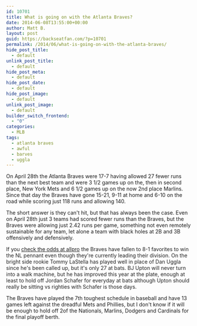 ```yaml
---
id: 10701
title: What is going on with the Atlanta Braves?
date: 2014-06-08T13:55:00+00:00
author: Matt B.
layout: post
guid: https://backseatfan.com/?p=10701
permalink: /2014/06/what-is-going-on-with-the-atlanta-braves/
hide_post_title:
  - default
unlink_post_title:
  - default
hide_post_meta:
  - default
hide_post_date:
  - default
hide_post_image:
  - default
unlink_post_image:
  - default
builder_switch_frontend:
  - "0"
categories:
  - MLB
tags:
  - atlanta braves
  - awful
  - barves
  - uggla
---
```


<div class="entry">
  <p>
    On April 28th the Atlanta Braves were 17-7 having allowed 27 fewer runs than the next best team and were 3 1/2 games up on the, then in second place, New York Mets and 6 1/2 games up on the now 2nd place Marlins. Since that day the Braves have gone 15-21, 9-11 at home and 6-10 on the road while scoring just 118 runs and allowing 140.
  </p>

  <p>
    The short answer is they can't hit, but that has always been the case. Even on April 28th just 3 teams had scored fewer runs than the Braves, but the Braves were allowing just 2.42 runs per game, something not even remotely sustainable for any team, let alone a team with black holes at 2B and 3B offensively and defensively.
  </p>

  <p>
    If you <span style="color: #222222;"><a href="http://www.allpro.eu/mlb-betting">check the odds at allpro</a> the Braves have fallen to 8-1 favorites to win the NL pennant even though they're currently leading their division. On the bright side rookie Tommy LaStella has played well in place of Dan Uggla since he's been called up, but it's only 27 at bats. BJ Upton will never turn into a walk machine, but he has improved this year at the plate, enough at least to hold off Jordan Schafer for everyday at bats although Upton should really be sitting vs righties with Schafer is those days.</span>
  </p>

  <p>
    The Braves have played the 7th toughest schedule in baseball and have 13 games left against the dreadful Mets and Phillies, but I don't know if it will be enough to hold off 2of the Nationals, Marlins, Dodgers and Cardinals for the final playoff berth.
  </p>
</div>
